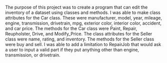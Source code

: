 The purpose of this project was to create a program that can edit the inventory of a dataset using classes and methods.
I was able to make class attributes for the Car class. These were manufacturer, model, year, mileage, engine, transmission, drivetrain, mpg, exterior color, interior color, accident, and car price. The methods for the Car class were Paint, Repair, Reupholster, Drive, and Modify_Price. The class attributes for the Seller class were name, rating, and inventory. The methods for the Seller class were buy and sell. 
I was able to add a limitation to RepairJob that would ask a user to input a valid part if they put anything other than engine, transmission, or drivetrain.
